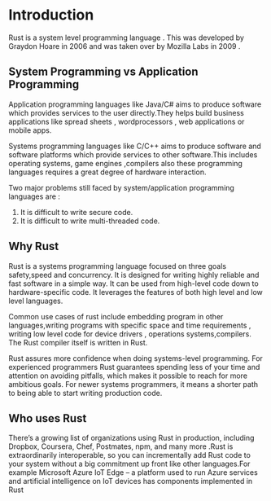 # Introduction

Rust is a system level programming language . This was developed by Graydon Hoare in 2006 and was taken over by Mozilla Labs in 2009 .

## System Programming vs Application Programming

Application programming languages like Java/C#  aims to produce  software which provides services to the user directly.They helps build business applications like spread sheets , wordprocessors , web applications or mobile apps.

Systems programming languages like C/C++ aims to produce software and software platforms which provide services to other software.This includes operating systems, game engines ,compilers also these  programming languages requires a great degree of hardware interaction.

Two major problems still faced by system/application programming languages are :

1. It is difficult to write secure code.
2. It is difficult to  write multi-threaded code.

## Why Rust

 Rust is a systems programming language focused on three goals safety,speed and concurrency.
 It is designed for writing highly reliable and fast software in a simple way. It can be used from high-level code down to hardware-specific code. It leverages the features of both high level and low level languages.  

 Common use cases of rust include embedding program in other languages,writing programs with specific space and time requirements , writing low level code for device drivers , operations systems,compilers. The Rust compiler itself is written in Rust.  

  Rust assures more confidence when doing systems-level programming. For experienced programmers Rust guarantees spending less of your time and attention on avoiding pitfalls, which makes it possible to reach for more ambitious goals. For newer systems programmers, it means a shorter path to being able to start writing production code.

## Who uses Rust

  There’s a growing list of organizations using Rust in production, including Dropbox, Coursera, Chef, Postmates, npm, and many more .Rust is extraordinarily interoperable, so you can incrementally add Rust code to your system without a big commitment up front like other languages.For example Microsoft Azure IoT Edge – a platform used to run Azure services and artificial intelligence on IoT devices has components implemented in Rust

<!-- 
 //day2
 1. good intro : https://stackoverflow.com/tags/rust/info
 2. projects using rust : https://en.wikipedia.org/wiki/Rust_(programming_language)#Projects_using_Rust
 3. system prgramming : https://en.wikipedia.org/wiki/System_programming_language
 4. where is it used /more confidence: https://medium.com/mozilla-tech/why-rust-is-the-most-loved-language-by-developers-666add782563

 //day1
 1. https://www.quora.com/What-is-your-review-of-the-Rust-programming-language

 2. from mozilla to apple https://www.reddit.com/r/rust/comments/7qels2/i_wonder_why_graydon_hoare_the_author_of_rust/
 
 3. code samples :https://rust-lang-nursery.github.io/rust-cookbook/

 4. slowgrammer :https://github.com/rust-lang-nursery

 5. twitter: https://twitter.com/softprops

 6. graydon handle: https://graydon2.dreamwidth.org/247406.html

 7. Rust is more than safety: https://words.steveklabnik.com/rust-is-more-than-safety

    - null pointes/options:https://insanitybit.github.io/2016/12/28/why-rust-sum-types
    - rust in 2017 :https://medium.com/@Hisako1337/rust-in-2017-8f2b57a67d9b
      1.unsafe rust: https://doc.rust-lang.org/nomicon/ 

8. Programming wikipedia : http://progopedia.com/language/rust/

-->
